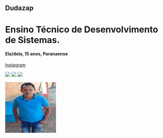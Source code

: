 ## Dudazap
# Ensino Técnico de Desenvolvimento de Sistemas.
#### Ela/dela, 15 anos, Paranaense
 <a href="https://instagram.com?dudar.ramos?igshid=MDM4ZDc5MmU">Instagram</a> 
 
<img height="200px" src="https://cdn.jsdelivr.net/gh/devicons/devicon/icons/apple/apple-original.svg" /> <img height="200px" src="https://cdn.jsdelivr.net/gh/devicons/devicon/icons/github/github-original.svg" /> <img height="200px" src="https://cdn.jsdelivr.net/gh/devicons/devicon/icons/twitter/twitter-original.svg" />
          

<img src="images.jpeg">
<img scr="download (1).jpeg">
